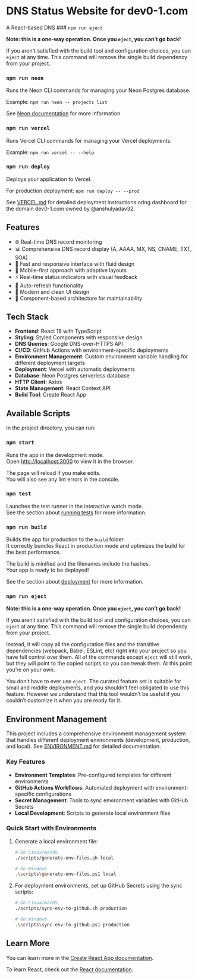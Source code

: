 # DNS Status Website for dev0-1.com

A React-based DNS ### `npm run eject`

**Note: this is a one-way operation. Once you `eject`, you can't go back!**

If you aren't satisfied with the build tool and configuration choices, you can `eject` at any time. This command will remove the single build dependency from your project.

### `npm run neon`

Runs the Neon CLI commands for managing your Neon Postgres database.

Example: `npm run neon -- projects list`

See [Neon documentation](https://neon.tech/docs/reference/neon-cli) for more information.

### `npm run vercel`

Runs Vercel CLI commands for managing your Vercel deployments.

Example: `npm run vercel -- --help`

### `npm run deploy`

Deploys your application to Vercel.

For production deployment: `npm run deploy -- --prod`

See [VERCEL.md](VERCEL.md) for detailed deployment instructions.oring dashboard for the domain dev0-1.com owned by @anshulyadav32.

## Features

- 🌐 Real-time DNS record monitoring
- 📊 Comprehensive DNS record display (A, AAAA, MX, NS, CNAME, TXT, SOA)
- 🚀 Fast and responsive interface with fluid design
- 📱 Mobile-first approach with adaptive layouts
- ⚡ Real-time status indicators with visual feedback
- 🔄 Auto-refresh functionality
- 🎨 Modern and clean UI design
- 🧩 Component-based architecture for maintainability

## Tech Stack

- **Frontend**: React 18 with TypeScript
- **Styling**: Styled Components with responsive design
- **DNS Queries**: Google DNS-over-HTTPS API
- **CI/CD**: GitHub Actions with environment-specific deployments
- **Environment Management**: Custom environment variable handling for different deployment targets
- **Deployment**: Vercel with automatic deployments
- **Database**: Neon Postgres serverless database
- **HTTP Client**: Axios
- **State Management**: React Context API
- **Build Tool**: Create React App

## Available Scripts

In the project directory, you can run:

### `npm start`

Runs the app in the development mode.\
Open [http://localhost:3000](http://localhost:3000) to view it in the browser.

The page will reload if you make edits.\
You will also see any lint errors in the console.

### `npm test`

Launches the test runner in the interactive watch mode.\
See the section about [running tests](https://facebook.github.io/create-react-app/docs/running-tests) for more information.

### `npm run build`

Builds the app for production to the `build` folder.\
It correctly bundles React in production mode and optimizes the build for the best performance.

The build is minified and the filenames include the hashes.\
Your app is ready to be deployed!

See the section about [deployment](https://facebook.github.io/create-react-app/docs/deployment) for more information.

### `npm run eject`

**Note: this is a one-way operation. Once you `eject`, you can’t go back!**

If you aren’t satisfied with the build tool and configuration choices, you can `eject` at any time. This command will remove the single build dependency from your project.

Instead, it will copy all the configuration files and the transitive dependencies (webpack, Babel, ESLint, etc) right into your project so you have full control over them. All of the commands except `eject` will still work, but they will point to the copied scripts so you can tweak them. At this point you’re on your own.

You don’t have to ever use `eject`. The curated feature set is suitable for small and middle deployments, and you shouldn’t feel obligated to use this feature. However we understand that this tool wouldn’t be useful if you couldn’t customize it when you are ready for it.

## Environment Management

This project includes a comprehensive environment management system that handles different deployment environments (development, production, and local). See [ENVIRONMENT.md](ENVIRONMENT.md) for detailed documentation.

### Key Features

- **Environment Templates**: Pre-configured templates for different environments
- **GitHub Actions Workflows**: Automated deployment with environment-specific configurations
- **Secret Management**: Tools to sync environment variables with GitHub Secrets
- **Local Development**: Scripts to generate local environment files

### Quick Start with Environments

1. Generate a local environment file:
   ```bash
   # On Linux/macOS
   ./scripts/generate-env-files.sh local
   
   # On Windows
   .\scripts\generate-env-files.ps1 local
   ```

2. For deployment environments, set up GitHub Secrets using the sync scripts:
   ```bash
   # On Linux/macOS
   ./scripts/sync-env-to-github.sh production
   
   # On Windows
   .\scripts\sync-env-to-github.ps1 production
   ```

## Learn More

You can learn more in the [Create React App documentation](https://facebook.github.io/create-react-app/docs/getting-started).

To learn React, check out the [React documentation](https://reactjs.org/).
